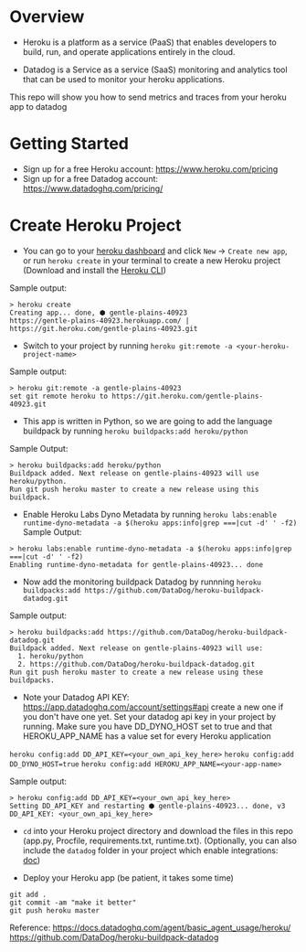 # Overview
- Heroku is a platform as a service (PaaS) that enables developers to build, run, and operate applications entirely in the cloud.

- Datadog is a Service as a service (SaaS) monitoring and analytics tool that can be used to monitor your heroku applications.

This repo will show you how to send metrics and traces from your heroku app to datadog


# Getting Started
- Sign up for a free Heroku account: https://www.heroku.com/pricing 
- Sign up for a free Datadog account: https://www.datadoghq.com/pricing/ 


# Create Heroku Project
- You can go to your [heroku dashboard](https://dashboard.heroku.com/apps) and click `New` -> `Create new app`, or run `heroku create` in your terminal to create a new Heroku project (Download and install the [Heroku CLI](https://devcenter.heroku.com/articles/heroku-command-line))

Sample output:
```
> heroku create
Creating app... done, ⬢ gentle-plains-40923
https://gentle-plains-40923.herokuapp.com/ | https://git.heroku.com/gentle-plains-40923.git

```

- Switch to your project by running `heroku git:remote -a <your-heroku-project-name>`

Sample output:
```
> heroku git:remote -a gentle-plains-40923
set git remote heroku to https://git.heroku.com/gentle-plains-40923.git
```

- This app is written in Python, so we are going to add the language buildpack by running `heroku buildpacks:add heroku/python`

Sample Output:
```
> heroku buildpacks:add heroku/python
Buildpack added. Next release on gentle-plains-40923 will use heroku/python.
Run git push heroku master to create a new release using this buildpack.
```

- Enable Heroku Labs Dyno Metadata by running `heroku labs:enable runtime-dyno-metadata -a $(heroku apps:info|grep ===|cut -d' ' -f2)`
Sample Output:
```
> heroku labs:enable runtime-dyno-metadata -a $(heroku apps:info|grep ===|cut -d' ' -f2)
Enabling runtime-dyno-metadata for gentle-plains-40923... done
```

- Now add the monitoring buildpack Datadog by runnning `heroku buildpacks:add https://github.com/DataDog/heroku-buildpack-datadog.git`

Sample output:
```
> heroku buildpacks:add https://github.com/DataDog/heroku-buildpack-datadog.git
Buildpack added. Next release on gentle-plains-40923 will use:
  1. heroku/python
  2. https://github.com/DataDog/heroku-buildpack-datadog.git
Run git push heroku master to create a new release using these buildpacks.
```

- Note your Datadog API KEY: https://app.datadoghq.com/account/settings#api create a new one if you don't have one yet.
Set your datadog api key in your project by running. Make sure you have DD_DYNO_HOST set to true and that HEROKU_APP_NAME has a value set for every Heroku application 

`heroku config:add DD_API_KEY=<your_own_api_key_here>`
`heroku config:add DD_DYNO_HOST=true`
`heroku config:add HEROKU_APP_NAME=<your-app-name>`

Sample output:
```
> heroku config:add DD_API_KEY=<your_own_api_key_here>
Setting DD_API_KEY and restarting ⬢ gentle-plains-40923... done, v3
DD_API_KEY: <your_own_api_key_here>
```



- `cd` into your Heroku project directory and download the files in this repo (app.py, Procfile, requirements.txt, runtime.txt). (Optionally, you can also include the `datadog` folder in your project which enable integrations: [doc](https://github.com/DataDog/heroku-buildpack-datadog#enabling-integrations))


- Deploy your Heroku app (be patient, it takes some time)

```
git add .
git commit -am "make it better"
git push heroku master
```


Reference:
https://docs.datadoghq.com/agent/basic_agent_usage/heroku/ 
https://github.com/DataDog/heroku-buildpack-datadog
